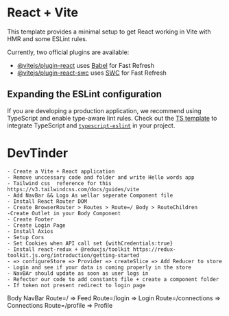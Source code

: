 # React + Vite

This template provides a minimal setup to get React working in Vite with HMR and some ESLint rules.

Currently, two official plugins are available:

- [@vitejs/plugin-react](https://github.com/vitejs/vite-plugin-react/blob/main/packages/plugin-react/README.md) uses [Babel](https://babeljs.io/) for Fast Refresh
- [@vitejs/plugin-react-swc](https://github.com/vitejs/vite-plugin-react-swc) uses [SWC](https://swc.rs/) for Fast Refresh

## Expanding the ESLint configuration

If you are developing a production application, we recommend using TypeScript and enable type-aware lint rules. Check out the [TS template](https://github.com/vitejs/vite/tree/main/packages/create-vite/template-react-ts) to integrate TypeScript and [`typescript-eslint`](https://typescript-eslint.io) in your project.



# DevTinder
    - Create a Vite + React application
    - Remove unccessary code and folder and write Hello words app 
    - Tailwind css  reference for this https://v3.tailwindcss.com/docs/guides/vite
    - Add NavBar && Logo As wellar seperate Component file
    - Install React Router DOM
    - Create BrowserRouter > Routes > Route=/ Body > RouteChildren
    -Create Outlet in your Body Component 
    - Create Footer
    - Create Login Page
    - Install Axios
    - Setup Cors
    - Set Cookies when API call set {withCredentials:true}
    - Install react-redux + @reduxjs/toolkit https://redux-toolkit.js.org/introduction/getting-started
    - => configureStore => Provider => createSlice => Add Reducer to store
    - Login and see if your data is coming properly in the store
    - NavBAr should update as soon as user logs in 
    - Refector our code to add constants file + create a component folder
    - If token not present redirect to login page




Body 
    NavBar
    Route=/ => Feed
    Route=/login => Login
    Route=/connections => Connections
    Route=/profile => Profile
    


